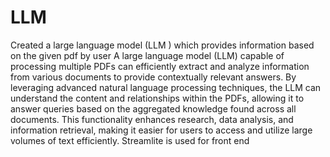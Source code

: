 # LLM
Created a large language model (LLM )  which provides information  based on the given pdf  by user 
A large language model (LLM) capable of processing multiple PDFs can efficiently extract and analyze information from various documents to provide contextually relevant answers. By leveraging advanced natural language processing techniques, the LLM can understand the content and relationships within the PDFs, allowing it to answer queries based on the aggregated knowledge found across all documents. This functionality enhances research, data analysis, and information retrieval, making it easier for users to access and utilize large volumes of text efficiently.
Streamlite is used for front end 

